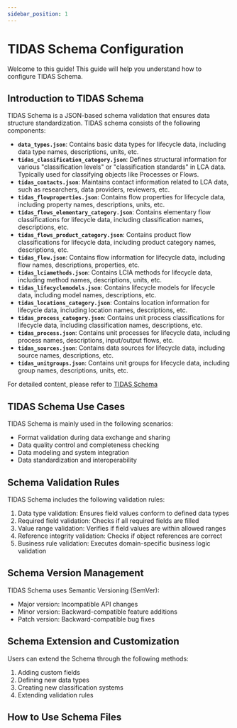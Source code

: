 ```yaml
---
sidebar_position: 1
---
```


# TIDAS Schema Configuration

Welcome to this guide! This guide will help you understand how to configure TIDAS Schema.

## Introduction to TIDAS Schema

TIDAS Schema is a JSON-based schema validation that ensures data structure standardization. TIDAS schema consists of the following components:

- **`data_types.json`**: Contains basic data types for lifecycle data, including data type names, descriptions, units, etc.
- **`tidas_classification_category.json`**: Defines structural information for various "classification levels" or "classification standards" in LCA data. Typically used for classifying objects like Processes or Flows.
- **`tidas_contacts.json`**: Maintains contact information related to LCA data, such as researchers, data providers, reviewers, etc.
- **`tidas_flowproperties.json`**: Contains flow properties for lifecycle data, including property names, descriptions, units, etc.
- **`tidas_flows_elementary_category.json`**: Contains elementary flow classifications for lifecycle data, including classification names, descriptions, etc.
- **`tidas_flows_product_category.json`**: Contains product flow classifications for lifecycle data, including product category names, descriptions, etc.
- **`tidas_flow.json`**: Contains flow information for lifecycle data, including flow names, descriptions, properties, etc.
- **`tidas_lciamethods.json`**: Contains LCIA methods for lifecycle data, including method names, descriptions, units, etc.
- **`tidas_lifecyclemodels.json`**: Contains lifecycle models for lifecycle data, including model names, descriptions, etc.
- **`tidas_locations_category.json`**: Contains location information for lifecycle data, including location names, descriptions, etc.
- **`tidas_process_category.json`**: Contains unit process classifications for lifecycle data, including classification names, descriptions, etc.
- **`tidas_process.json`**: Contains unit processes for lifecycle data, including process names, descriptions, input/output flows, etc.
- **`tidas_sources.json`**: Contains data sources for lifecycle data, including source names, descriptions, etc.
- **`tidas_unitgroups.json`**: Contains unit groups for lifecycle data, including group names, descriptions, units, etc.

For detailed content, please refer to [TIDAS Schema](/docs/user-guide/json-schema)

## TIDAS Schema Use Cases

TIDAS Schema is mainly used in the following scenarios:

- Format validation during data exchange and sharing
- Data quality control and completeness checking
- Data modeling and system integration
- Data standardization and interoperability

## Schema Validation Rules

TIDAS Schema includes the following validation rules:

1. Data type validation: Ensures field values conform to defined data types
2. Required field validation: Checks if all required fields are filled
3. Value range validation: Verifies if field values are within allowed ranges
4. Reference integrity validation: Checks if object references are correct
5. Business rule validation: Executes domain-specific business logic validation

## Schema Version Management

TIDAS Schema uses Semantic Versioning (SemVer):

- Major version: Incompatible API changes
- Minor version: Backward-compatible feature additions
- Patch version: Backward-compatible bug fixes

## Schema Extension and Customization

Users can extend the Schema through the following methods:

1. Adding custom fields
2. Defining new data types
3. Creating new classification systems
4. Extending validation rules

## How to Use Schema Files
